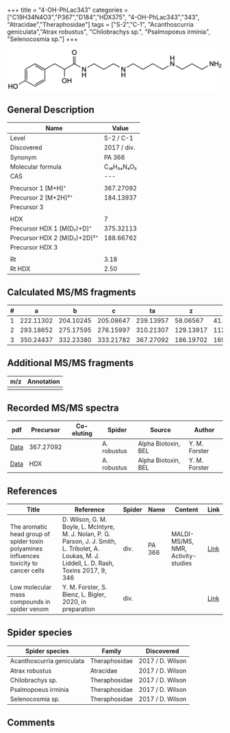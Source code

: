 +++
title = "4-OH-PhLac343"
categories = ["C19H34N4O3","P367","D184","HDX375",
"4-OH-PhLac343","343",
"Atracidae","Theraphosidae"]
tags = ["S-2","C-1",
"Acanthoscurria geniculata","Atrax robustus",
"Chilobrachys sp.",
"Psalmopoeus irminia",
"Selenocosmia sp."]
+++

![](/img/4-OH-PhLac343.png)

## General Description

| Name                        | Value       |
|-----------------------------|-------------|
| Level                       | S-2 / C-1   |
| Discovered                  | 2017 / div. |
| Synonym                     | PA 366      |
| Molecular formula           | C₁₉H₃₄N₄O₃  |
| CAS                         | ---         |
|                             |             |
| Precursor 1 [M+H]⁺          | 367.27092   |
| Precursor 2 [M+2H]²⁺        | 184.13937   |
| Precursor 3                 |             |
|                             |             |
| HDX                         | 7           |
| Precursor HDX 1 [M(D₇)+D]⁺   | 375.32113   |
| Precursor HDX 2 [M(D₇)+2D]²⁺ | 188.66762   |
| Precursor HDX 3             |             |
|                             |             |
| Rt                          | 3.18            |
| Rt HDX                      | 2.50            |

## Calculated MS/MS fragments

| # | a         | b         | c         | ta        | z         | y         | tz        |
|---|-----------|-----------|-----------|-----------|-----------|-----------|-----------|
| 1 | 222.11302 | 204.10245 | 205.08647 | 239.13957 | 58.06567  | 41.03912  | 75.09222  |
| 2 | 293.18652 | 275.17595 | 276.15997 | 310.21307 | 129.13917 | 112.11262 | 146.16572 |
| 3 | 350.24437 | 332.23380 | 333.21782 | 367.27092 | 186.19702 | 169.17047 | 203.22357 |

## Additional MS/MS fragments

| m/z | Annotation |
|-----|------------|
|     |            |

## Recorded MS/MS spectra

| pdf | Precursor | Co-eluting | Spider | Source | Author |
|-----|-----------|------------|--------|--------|--------|
| [Data](/pdf/A-robustus/367_4-OH-PhLac343_Ar.pdf)   | 367.27092 |            | A. robustus | Alpha Biotoxin, BEL  | Y. M. Forster |
| [Data](/pdf/A-robustus/367_4-OH-PhLac343_Ar_HDX.pdf)   | HDX |            | A. robustus | Alpha Biotoxin, BEL  | Y. M. Forster |

## References

| Title                                                                                  | Reference                                                                                                                                           | Spider | Name   | Content                            | Link                                          |
|----------------------------------------------------------------------------------------|-----------------------------------------------------------------------------------------------------------------------------------------------------|--------|--------|------------------------------------|-----------------------------------------------|
| The aromatic head group of spider toxin polyamines influences toxicity to cancer cells | D. Wilson, G. M. Boyle, L. McIntyre, M. J. Nolan, P. G. Parson, J. J. Smith, L. Tribolet, A. Loukas, M. J. Liddell, L. D. Rash, Toxins 2017, 9, 346 | div.   | PA 366 | MALDI-MS/MS, NMR, Activity-studies | [Link](https://doi.org/10.3390/toxins9110346) |
| Low molecular mass compounds in spider venom      | Y. M. Forster, S. Bienz, L. Bigler, 2020, in preparation          | div.       |   |   | [Link](unknown) |

## Spider species

| Spider species            | Family        | Discovered       |
|---------------------------|---------------|------------------|
| Acanthoscurria geniculata | Theraphosidae | 2017 / D. Wilson |
| Atrax robustus            | Atracidae     | 2017 / D. Wilson |
| Chilobrachys sp.          | Theraphosidae | 2017 / D. Wilson |
| Psalmopoeus irminia       | Theraphosidae | 2017 / D. Wilson |
| Selenocosmia sp.          | Theraphosidae | 2017 / D. Wilson |

## Comments